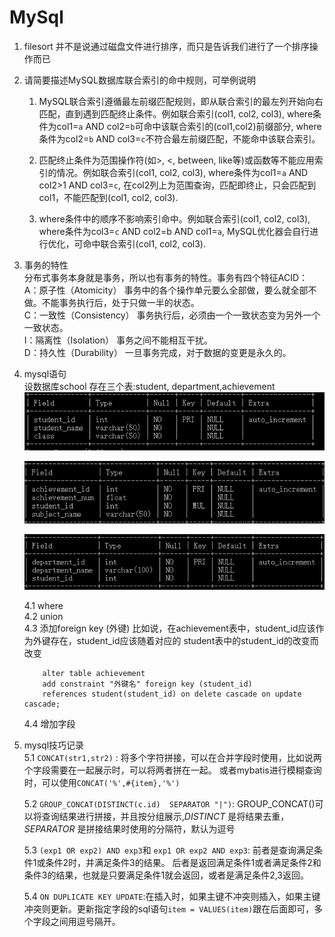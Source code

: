 # MySql
1. filesort 并不是说通过磁盘文件进行排序，而只是告诉我们进行了一个排序操作而已

2. 请简要描述MySQL数据库联合索引的命中规则，可举例说明  
    1) MySQL联合索引遵循最左前缀匹配规则，即从联合索引的最左列开始向右匹配，直到遇到匹配终止条件。例如联合索引(col1, col2, col3), where条件为col1=`a` AND col2=`b`可命中该联合索引的(col1,col2)前缀部分, where条件为col2=`b` AND col3=`c`不符合最左前缀匹配，不能命中该联合索引。
    
    2) 匹配终止条件为范围操作符(如>, <, between, like等)或函数等不能应用索引的情况。例如联合索引(col1, col2, col3), where条件为col1=`a` AND col2>1 AND col3=`c`, 在col2列上为范围查询，匹配即终止，只会匹配到col1，不能匹配到(col1, col2, col3).
    
    3) where条件中的顺序不影响索引命中。例如联合索引(col1, col2, col3), where条件为col3=`c` AND col2=b AND col1=`a`, MySQL优化器会自行进行优化，可命中联合索引(col1, col2, col3).  

3. 事务的特性  
   分布式事务本身就是事务，所以也有事务的特性。事务有四个特征ACID：  
   A：原子性（Atomicity）
   事务中的各个操作单元要么全部做，要么就全部不做。不能事务执行后，处于只做一半的状态。  
   C：一致性（Consistency）
   事务执行后，必须由一个一致状态变为另外一个一致状态。  
   I：隔离性（Isolation）
   事务之间不能相互干扰。  
   D：持久性（Durability）
   一旦事务完成，对于数据的变更是永久的。  
   
4. mysql语句  
    设数据库school 存在三个表:student, department,achievement  
     ![student表结构](../../picture/Mysql/student.PNG)
     
     ![achievement表结构](../../picture/Mysql/achievement.PNG) 
     
     ![department表结构](../../picture/Mysql/department.PNG)
     
   4.1 where  
   4.2 union  
   4.3 添加foreign key (外键)
        比如说，在achievement表中，student_id应该作为外键存在，student_id应该随着对应的
        student表中的student_id的改变而改变  
    ```mysql
        alter table achievement
        add constraint "外键名" foreign key (student_id)
        references student(student_id) on delete cascade on update cascade;
    ```
   4.4 增加字段
   
5. mysql技巧记录  
    5.1 ```CONCAT(str1,str2)``` : 将多个字符拼接，可以在合并字段时使用，比如说两个字段需要在一起展示时，可以将两者拼在一起。
    或者mybatis进行模糊查询时，可以使用```CONCAT('%',#{item},'%')```  
    
    5.2 ```GROUP_CONCAT(DISTINCT(c.id)  SEPARATOR "|")```: GROUP_CONCAT()可以将查询结果进行拼接，并且按分组展示,*DISTINCT*
    是将结果去重，*SEPARATOR* 是拼接结果时使用的分隔符，默认为逗号
    
    5.3 ```(exp1 OR exp2) AND exp3```和 ```exp1 OR exp2 AND exp3```: 前者是查询满足条件1或条件2时，并满足条件3的结果。
    后者是返回满足条件1或者满足条件2和条件3的结果，也就是只要满足条件1就会返回，或者是满足条件2,3返回。
   
    5.4 ``` ON DUPLICATE KEY UPDATE ```:在插入时，如果主键不冲突则插入，如果主键冲突则更新。更新指定字段的sql语句```item = VALUES(item)```跟在后面即可，多个字段之间用逗号隔开。
    